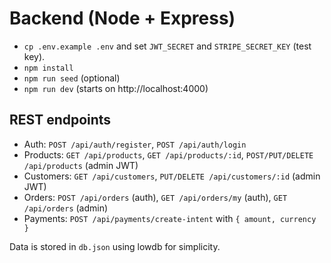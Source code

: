 # Backend (Node + Express)
- `cp .env.example .env` and set `JWT_SECRET` and `STRIPE_SECRET_KEY` (test key).
- `npm install`
- `npm run seed` (optional)
- `npm run dev` (starts on http://localhost:4000)

## REST endpoints
- Auth: `POST /api/auth/register`, `POST /api/auth/login`
- Products: `GET /api/products`, `GET /api/products/:id`, `POST/PUT/DELETE /api/products` (admin JWT)
- Customers: `GET /api/customers`, `PUT/DELETE /api/customers/:id` (admin JWT)
- Orders: `POST /api/orders` (auth), `GET /api/orders/my` (auth), `GET /api/orders` (admin)
- Payments: `POST /api/payments/create-intent` with `{ amount, currency }`

Data is stored in `db.json` using lowdb for simplicity.
